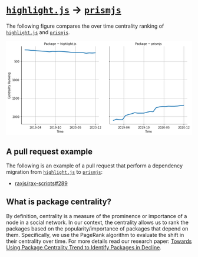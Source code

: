 # [`highlight.js`](https://www.npmjs.com/package/highlight.js) -> [`prismjs`](https://www.npmjs.com/package/prismjs)

The following figure compares the over time centrality ranking of [`highlight.js`](https://www.npmjs.com/package/highlight.js) and [`prismjs`](https://www.npmjs.com/package/prismjs).

![the centrality of highlight.js and prismjs](../figs/highlight.js_prismjs.png)

## A pull request example

The following is an example of a pull request that perform a dependency migration from [`highlight.js`](https://www.npmjs.com/package/highlight.js) to [`prismjs`](https://www.npmjs.com/package/prismjs):

- [raxjs/rax-scripts#289](https://github.com/raxjs/rax-scripts/pull/289)

## What is package centrality?

By definition, centrality is a measure of the prominence or importance of a node in a social network.
In our context, the centrality allows us to rank the packages based on the popularity/importance of packages that depend on them.
Specifically, we use the PageRank algorithm to evaluate the shift in their centrality over time.
For more details read our research paper: [Towards Using Package Centrality Trend to Identify Packages in Decline](https://arxiv.org/abs/2107.10168).
